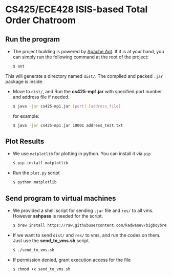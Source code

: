 # CS425/ECE428 ISIS-based Total Order Chatroom

## Run the program

- The project building is powered by [Apache Ant](http://ant.apache.org/). If it is at your hand, you can simply run the following command at the root of the project:

    ```bash
    $ ant
    ```

 This will generate a directory named `dist/`. The complied and packed `.jar` package is inside.

- Move to `dist/`, and Run the **cs425-mp1.jar** with specified port number and address file if needed.

    ```bash
    $ java -jar cs425-mp1.jar [port] [address_file]
    ```

    for example:

    ```bash
    $ java -jar cs425-mp1.jar 10001 address_test.txt
    ```

## Plot Results

- We use `matplotlib` for plotting in python. You can install it via `pip`

    ```bash
    $ pip install matplotlib
    ```

- Run the `plot.py` script

    ```bash
    $ python matplotlib
    ```

## Send program to virtual machines

- We provided a shell script for sending `.jar` file and `res/` to all vms. However **sshpass** is needed for the script.

    ```bash
    $ brew install https://raw.githubusercontent.com/kadwanev/bigboybrew/master/Library/Formula/sshpass.rb
    ```

- If we want to send `dist/` and `res/` to vms, and run the codes on them. Just use the **send_to_vms.sh** script.

    ```bash
    $ ./send_to_vms.sh
    ```

- If permission denied, grant execution access for the file

    ```bash
    $ chmod +x send_to_vms.sh
    ```
